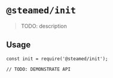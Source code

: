 # `@steamed/init`

> TODO: description

## Usage

```
const init = require('@steamed/init');

// TODO: DEMONSTRATE API
```
